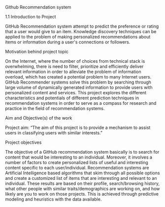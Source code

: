 Github Recommendation system

1.1 Introduction to Project

 GitHub Recommendation system attempt to predict the preference or rating that a user 
would give to an item. Knowledge discovery techniques can be applied to the problem of making 
personalized recommendations about items or information during a user's connections or 
followers.

Motivation behind project topic

 On the Internet, where the number of choices from technical stack is overwhelming, there is 
need to filter, prioritize and efficiently deliver relevant information in order to alleviate the 
problem of information overload, which has created a potential problem to many Internet users. 
GitHub Recommender systems solve this problem by searching through large volume of 
dynamically generated information to provide users with personalized content and services. This 
project explores the different characteristics and potentials of different prediction techniques in 
recommendation systems in order to serve as a compass for research and practice in the field of 
recommendation systems.

Aim and Objective(s) of the work

Project aim: “The aim of this project is to provide a mechanism to assist users in classifying 
users with similar interests.”

Project objectives 

The objective of a GitHub recommendation system basically is to search for content that would 
be interesting to an individual. Moreover, it involves a number of factors to create personalized 
lists of useful and interesting content specific to each user/individual. Recommendation 
systems are Artificial Intelligence based algorithms that skim through all possible options and 
create a customized list of items that are interesting and relevant to an individual. These results 
are based on their profile, search/browsing history, what other people with similar 
traits/demographics are working on, and how likely are you to work on those projects. This is 
achieved through predictive modeling and heuristics with the data available.
